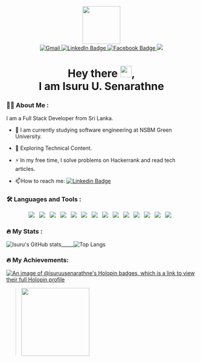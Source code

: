 <div id="header" align="center">
  <img src="https://media.giphy.com/media/M9gbBd9nbDrOTu1Mqx/giphy.gif" width="100"/>
  <div id="badges">
  <a href="mailto:isurusenarathne9@gmail.com">
    <img src="https://img.shields.io/badge/gmail-EA4335?style=for-the-badge&logo=gmail&logoColor=white" alt="Gmail"/>
  </a>
  <a href="https://www.linkedin.com/in/isuruu99" target="_blank">
    <img src="https://img.shields.io/badge/LinkedIn-blue?style=for-the-badge&logo=linkedin&logoColor=white" alt="LinkedIn Badge"/>
  </a>
  <a href="https://www.facebook.com/profile.php?id=100041133763903" target="_blank">
    <img src="https://img.shields.io/badge/facebook-1877F2?style=for-the-badge&logo=facebook&logoColor=white" alt="Facebook Badge"/>
  </a>
    <a href="https://twitter.com/isuru__U_sena" target="_blank">
    <img src=">https://img.shields.io/twitter/url?style=social"/>
  </a>
  </div>
<img src="https://gpvc.arturio.dev/IsuruUSenarathne" alt=""/>
<h1>
  Hey there <img src="https://media.giphy.com/media/hvRJCLFzcasrR4ia7z/giphy.gif" width="30px"/>,<br/> I am Isuru U. Senarathne
</h1>
</div>

### :man_technologist: About Me :

I am a Full Stack Developer from Sri Lanka.

- :telescope: I am currently studying software engineering at NSBM Green University.

- :seedling: Exploring Technical Content.

- :zap: In my free time, I solve problems on Hackerrank and read tech articles.

- :mailbox:How to reach me: [![Linkedin Badge](https://img.shields.io/badge/-Isuru-blue?style=flat&logo=Linkedin&logoColor=white)](https://www.linkedin.com/in/isuruu99)

### :hammer_and_wrench: Languages and Tools :

<div id="header" align="center">
<img src="https://img.shields.io/badge/-Java-red?style=flat-square&logo=java"/>&nbsp;&nbsp;
<img src="https://img.shields.io/badge/Javascript-ffb13b?style=flat-square&logo=javascript&logoColor=white"/>&nbsp;&nbsp;
<img src="https://img.shields.io/badge/-React.js-2088FF?style=flat-square&logo=react"/>&nbsp;&nbsp;
<img src="https://img.shields.io/badge/-Flutter-02569B?style=flat-square&logo=flutter"/>&nbsp;&nbsp;
<img src="https://img.shields.io/badge/PHP-777BB4?style=flat-square&logo=php&logoColor=white"/>&nbsp;&nbsp;
<img src="https://img.shields.io/badge/MySQL-4479A1?style=flat-square&logo=mysql&logoColor=white"/>&nbsp;&nbsp;
<img src="https://img.shields.io/badge/HTML-E34F26?logo=html5&style=flat-square&logoColor=white"/>&nbsp;&nbsp;
<img src="https://img.shields.io/badge/CSS-1572B6?logo=css3&style=flat-square&logoColor=white"/>&nbsp;&nbsp;
<img src="https://img.shields.io/badge/Wordpress-1572B6?style=flat-square&logo=wordpress"/>&nbsp;&nbsp;
<img src="https://img.shields.io/badge/-figma-F24E1E?style=flat-square&logo=figma&logoColor=white"/>&nbsp;&nbsp;
<img src="https://img.shields.io/badge/-GitHub-181717?style=flat-square&logo=github"/>&nbsp;&nbsp;
<img src="https://img.shields.io/badge/-Git-F05032?style=flat-square&logo=git&logoColor=white"/>&nbsp;&nbsp;
<img src="https://img.shields.io/badge/Google%20Cloud-4285F4?style=flat-square&logo=google-cloud&logoColor=FFBB00"/>&nbsp;&nbsp;
<img src="https://img.shields.io/badge/Linux-FCC624?style=flat-square&logo=linux&logoColor=black"/>&nbsp;&nbsp;
</div>



### :fire: My Stats :

![Isuru's GitHub stats](https://github-readme-stats.vercel.app/api?username=IsuruUSenarathne&show_icons=true&theme=dark&include_all_commits=true)_____![Top Langs](https://github-readme-stats.vercel.app/api/top-langs/?username=IsuruUSenarathne&layout=compact&theme=dark)



### :fire: My Achievements:

[![An image of @isuruusenarathne's Holopin badges, which is a link to view their full Holopin profile](https://holopin.me/isuruusenarathne)](https://holopin.io/@isuruusenarathne)

  <blockquote class="badgr-badge" style="font-family: Helvetica, Roboto, &quot;Segoe UI&quot;, Calibri, sans-serif;"><a href="https://api.badgr.io/public/assertions/9fPS5HZ5S_GjvVUu1a5_fw"><img width="180px" height="180px" src="https://api.badgr.io/public/assertions/9fPS5HZ5S_GjvVUu1a5_fw/image"></a></blockquote>


<!-- Resources -->
<!-- GitHub Stats: https://github.com/anuraghazra/github-readme-stats -->
